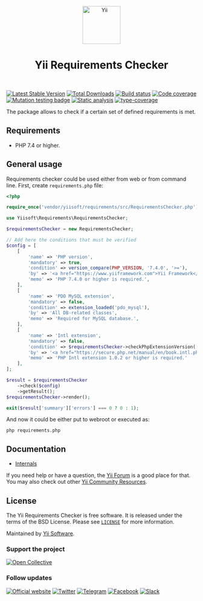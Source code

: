<p align="center">
    <a href="https://github.com/yiisoft" target="_blank">
        <img src="https://yiisoft.github.io/docs/images/yii_logo.svg" height="100px" alt="Yii">
    </a>
    <h1 align="center">Yii Requirements Checker</h1>
    <br>
</p>

[![Latest Stable Version](https://poser.pugx.org/yiisoft/requirements/v)](https://packagist.org/packages/yiisoft/requirements)
[![Total Downloads](https://poser.pugx.org/yiisoft/requirements/downloads)](https://packagist.org/packages/yiisoft/requirements)
[![Build status](https://github.com/yiisoft/requirements/actions/workflows/build.yml/badge.svg)](https://github.com/yiisoft/requirements/actions/workflows/build.yml)
[![Code coverage](https://codecov.io/gh/yiisoft/requirements/graph/badge.svg?token=4Y6OWVXBOP)](https://codecov.io/gh/yiisoft/requirements)
[![Mutation testing badge](https://img.shields.io/endpoint?style=flat&url=https%3A%2F%2Fbadge-api.stryker-mutator.io%2Fgithub.com%2Fyiisoft%2Frequirements%2Fmaster)](https://dashboard.stryker-mutator.io/reports/github.com/yiisoft/requirements/master)
[![Static analysis](https://github.com/yiisoft/requirements/actions/workflows/static.yml/badge.svg?branch=master)](https://github.com/yiisoft/requirements/actions/workflows/static.yml?query=branch%3Amaster)
[![type-coverage](https://shepherd.dev/github/yiisoft/requirements/coverage.svg)](https://shepherd.dev/github/yiisoft/requirements)

The package allows to check if a certain set of defined requirements is met.

## Requirements

- PHP 7.4 or higher.

## General usage

Requirements checker could be used either from web or from command line. First, create `requirements.php` file:

```php
<?php

require_once('vendor/yiisoft/requirements/src/RequirementsChecker.php');

use Yiisoft\Requirements\RequirementsChecker;

$requirementsChecker = new RequirementsChecker;

// Add here the conditions that must be verified
$config = [
    [
        'name' => 'PHP version',
        'mandatory' => true,
        'condition' => version_compare(PHP_VERSION, '7.4.0', '>='),
        'by' => '<a href="https://www.yiiframework.com">Yii Framework</a>',
        'memo' => 'PHP 7.4.0 or higher is required.',
    ],
    [
        'name' => 'PDO MySQL extension',
        'mandatory' => false,
        'condition' => extension_loaded('pdo_mysql'),
        'by' => 'All DB-related classes',
        'memo' => 'Required for MySQL database.',
    ],
    [
        'name' => 'Intl extension',
        'mandatory' => false,
        'condition' => $requirementsChecker->checkPhpExtensionVersion('intl', '1.0.2', '>='),
        'by' => '<a href="https://secure.php.net/manual/en/book.intl.php">Internationalization</a> support',
        'memo' => 'PHP Intl extension 1.0.2 or higher is required.'
    ],
];

$result = $requirementsChecker
    ->check($config)
    ->getResult();
$requirementsChecker->render();

exit($result['summary']['errors'] === 0 ? 0 : 1);
```

And now it could be either put to webroot or executed as:

```shell
php requirements.php
```

## Documentation

- [Internals](docs/internals.md)

If you need help or have a question, the [Yii Forum](https://forum.yiiframework.com/c/yii-3-0/63) is a good place for that.
You may also check out other [Yii Community Resources](https://www.yiiframework.com/community).

## License

The Yii Requirements Checker is free software. It is released under the terms of the BSD License.
Please see [`LICENSE`](./LICENSE.md) for more information.

Maintained by [Yii Software](https://www.yiiframework.com/).

### Support the project

[![Open Collective](https://img.shields.io/badge/Open%20Collective-sponsor-7eadf1?logo=open%20collective&logoColor=7eadf1&labelColor=555555)](https://opencollective.com/yiisoft)

### Follow updates

[![Official website](https://img.shields.io/badge/Powered_by-Yii_Framework-green.svg?style=flat)](https://www.yiiframework.com/)
[![Twitter](https://img.shields.io/badge/twitter-follow-1DA1F2?logo=twitter&logoColor=1DA1F2&labelColor=555555?style=flat)](https://twitter.com/yiiframework)
[![Telegram](https://img.shields.io/badge/telegram-join-1DA1F2?style=flat&logo=telegram)](https://t.me/yii3en)
[![Facebook](https://img.shields.io/badge/facebook-join-1DA1F2?style=flat&logo=facebook&logoColor=ffffff)](https://www.facebook.com/groups/yiitalk)
[![Slack](https://img.shields.io/badge/slack-join-1DA1F2?style=flat&logo=slack)](https://yiiframework.com/go/slack)
